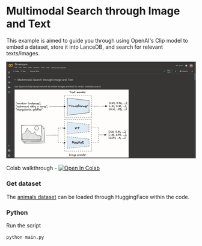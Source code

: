 # Multimodal Search through Image and Text
This example is aimed to guide you through using OpenAI's Clip model to embed a dataset, store it into LanceDB, and search for relevant texts/images.

![notebook-demo](../../assets/multimodal_search.gif)

Colab walkthrough - <a href="https://colab.research.google.com/github/lancedb/vectordb-recipes/blob/main/examples/multimodal_search/main.ipynb"><img src="https://colab.research.google.com/assets/colab-badge.svg" alt="Open In Colab"></a>

### Get dataset
The [animals dataset](https://huggingface.co/datasets/CVdatasets/ImageNet15_animals_unbalanced_aug1) can be loaded through HuggingFace within the code.

### Python
Run the script

```python
python main.py
```
